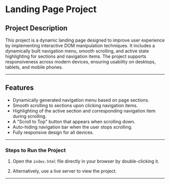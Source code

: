 # Landing Page Project

## Project Description

This project is a dynamic landing page designed to improve user experience by implementing interactive DOM manipulation techniques. It includes a dynamically built navigation menu, smooth scrolling, and active state highlighting for sections and navigation items. The project supports responsiveness across modern devices, ensuring usability on desktops, tablets, and mobile phones.

---

## Features

- Dynamically generated navigation menu based on page sections.
- Smooth scrolling to sections upon clicking navigation items.
- Highlighting of the active section and corresponding navigation item during scrolling.
- A "Scroll to Top" button that appears when scrolling down.
- Auto-hiding navigation bar when the user stops scrolling.
- Fully responsive design for all devices.

---

### Steps to Run the Project
1. Open the `index.html` file directly in your browser by double-clicking it.

2. Alternatively, use a live server to view the project.

---




